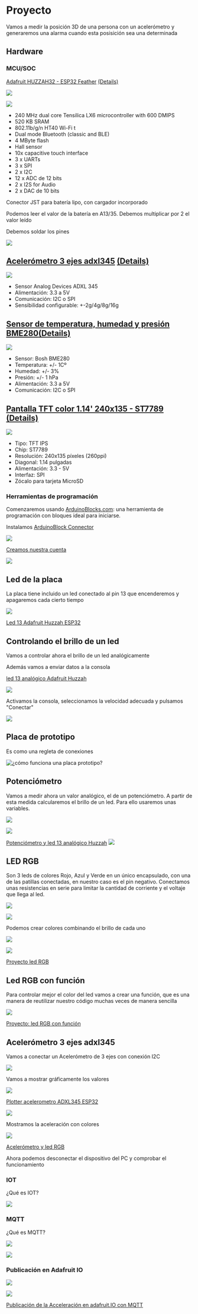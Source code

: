 # Proyecto

Vamos a medir la posición 3D de una persona con un acelerómetro y generaremos una alarma cuando esta posisición sea una determinada


## Hardware

### MCU/SOC

[Adafruit HUZZAH32 - ESP32 Feather](https://tienda.bricogeek.com/placas-adafruit-feather/1108-adafruit-huzzah32-esp32-feather.html) [(Details)](https://learn.adafruit.com/adafruit-huzzah32-esp32-feather?view=all)

![](./images/feather_3405_kit_ORIG.jpg)

![](./images/feather_3405_quarter_ORIG.jpg)

* 240 MHz dual core Tensilica LX6 microcontroller with 600 DMIPS
* 520 KB SRAM
* 802.11b/g/n HT40 Wi-Fi t
* Dual mode Bluetooth (classic and BLE)
* 4 MByte flash
* Hall sensor
* 10x capacitive touch interface
* 3 x UARTs 
* 3 x SPI 
* 2 x I2C 
* 12 x ADC de 12 bits
* 2 x I2S for Audio
* 2 x DAC de 10 bits

Conector JST para batería lipo, con cargador incorporado

Podemos leer el valor de la batería en A13/35. Debemos multiplicar por 2 el valor leído


Debemos soldar los pines

![](./images/feather_solder1.jpg)

## [Acelerómetro 3 ejes adxl345](https://tienda.bricogeek.com/acelerometros/1158-acelerometro-3-ejes-adxl345-2g4g8g16g.html) [(Details)](https://www.adafruit.com/product/1231#technical-details)

![](./images/acelerometro-3-ejes-adxl345-2g4g8g16g.jpg)

* Sensor Analog Devices ADXL 345
* Alimentación: 3.3 a 5V
* Comunicación: I2C o SPI
* Sensibilidad configurable: +-2g/4g/8g/16g

## [Sensor de temperatura, humedad y presión BME280](https://tienda.bricogeek.com/sensores-temperatura/1116-sensor-de-temperatura-humedad-y-presion-bme280.html)[(Details)](https://www.adafruit.com/product/2652)

![](./images/BME280.jpg)

* Sensor: Bosh BME280
* Temperatura: +/- 1Cº
* Humedad: +/- 3%
* Presión: +/- 1 hPa
* Alimentación: 3.3 a 5V
* Comunicación: I2C o SPI

## [Pantalla TFT color 1.14' 240x135 - ST7789](https://tienda.bricogeek.com/pantallas-lcd/1372-pantalla-tft-color-114-240x135-st7789.html) [(Details)](https://www.adafruit.com/product/4383)

![](./images/pantalla-tft-color-114-240x135-st7789.jpg)


* Tipo: TFT IPS
* Chip: ST7789
* Resolución: 240x135 píxeles (260ppi)
* Diagonal: 1.14 pulgadas
* Alimentación: 3.3 - 5V
* Interfaz: SPI
* Zócalo para tarjeta MicroSD

### Herramientas de programación

Comenzaremos usando [ArduinoBlocks.com](http://www.arduinoblocks.com): una herramienta de programación con bloques ideal para iniciarse.

Instalamos [ArduinoBlock Connector](http://www.arduinoblocks.com/web/site/abconnector5)

![](./images/ArduinoBlockConnector.png)

[Creamos nuestra cuenta](http://www.arduinoblocks.com/web/site/register)

![](./images/ArduinoBlocks_registro.png)


## Led de la placa

La placa tiene incluido un led conectado al pin 13 que encenderemos y apagaremos cada cierto tiempo

![](./images/programa_led13digital.png)

[Led 13 Adafruit Huzzah ESP32](http://www.arduinoblocks.com/web/project/782635)


## Controlando el brillo de un led

Vamos a controlar ahora el brillo de un led analógicamente

Además vamos a enviar datos a la consola

[led 13 analógico Adafruit Huzzah](http://www.arduinoblocks.com/web/project/782636)

![](./images/programa_ledAnalogico.png)


Activamos la consola, seleccionamos la velocidad adecuada y pulsamos "Conectar"

![](./images/ConsolaSerie.png)

## Placa de prototipo

Es como una regleta de conexiones

![¿cómo funciona una placa prototipo?](./images/breadboard1.gif)

## Potenciómetro

Vamos a medir ahora un valor analógico, el de un potenciómetro. A partir de esta medida calcularemos el brillo de un led. Para ello usaremos unas variables.

![](./images/led_Pot_bb.png)

![](./images/led_Pot_esquematico.png)

[Potenciómetro y led 13 analógico Huzzah](http://www.arduinoblocks.com/web/project/782641)
![](./images/programa_potenciometro.png)

## LED RGB

Son 3 leds de colores Rojo, Azul y Verde en un único encapsulado, con una de las patillas conectadas, en nuestro caso es el pin negativo. Conectamos unas resistencias en serie para limitar la cantidad de corriente y el voltaje que llega al led.

![](./images/led_RGB_bb.png)

![](./images/led_RGB_esquematico.png)


Podemos crear colores combinando el brillo de cada uno

![](./images/Colores-MezclaRGB.jpeg)

![](./images/programa_ledRGB.png)

[Proyecto led RGB](http://www.arduinoblocks.com/web/project/782626)


## Led RGB con función

Para controlar mejor el color del led vamos a crear una función, que es una manera de reutilizar nuestro código muchas veces de manera sencilla

![](./images/ledRGB_funcion.png)

[Proyecto: led RGB con función](http://www.arduinoblocks.com/web/project/782650)

## Acelerómetro 3 ejes adxl345

Vamos a conectar un Acelerómetro de 3 ejes con conexión I2C


![](./images/led_RGB_accelerometro_bb_arduinoblocks.png)

Vamos a mostrar gráficamente los valores


![](./images/programa_plotter_acelerometro.png)

[Plotter acelerometro ADXL345 ESP32](http://www.arduinoblocks.com/web/project/782655)

![](./images/grafico_Accel.png)


Mostramos la aceleración con colores

![](./images/programa_ledRGB_accel.png)

[Acelerómetro y led RGB](http://www.arduinoblocks.com/web/project/782651)

Ahora podemos desconectar el dispositivo del PC y comprobar el funcionamiento


### IOT

¿Qué es IOT?


![](./images/Internet_de_las_Cosas.jpg)

### MQTT

¿Qué es MQTT?

![](./images/MQTT_arquitectura.png)

![](./images/mqtt-architecture.png)

### Publicación en Adafruit IO

![](./images/IOT%2Breles.png)


![](./images/programa_accel_mqtt_adafruitIO.png)

[Publicación de la Acceleración en adafruit.IO con MQTT](http://www.arduinoblocks.com/web/project/782713)

